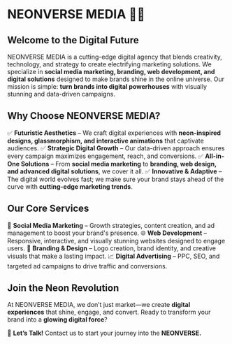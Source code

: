 # **NEONVERSE MEDIA** 🚀💡

## **Welcome to the Digital Future**
NEONVERSE MEDIA is a cutting-edge digital agency that blends creativity, technology, and strategy to create electrifying marketing solutions. We specialize in **social media marketing, branding, web development, and digital solutions** designed to make brands shine in the online universe. Our mission is simple: **turn brands into digital powerhouses** with visually stunning and data-driven campaigns.

## **Why Choose NEONVERSE MEDIA?**
✅ **Futuristic Aesthetics** – We craft digital experiences with **neon-inspired designs, glassmorphism, and interactive animations** that captivate audiences.
✅ **Strategic Digital Growth** – Our data-driven approach ensures every campaign maximizes engagement, reach, and conversions.
✅ **All-in-One Solutions** – From **social media marketing** to **branding, web design, and advanced digital solutions**, we cover it all.
✅ **Innovative & Adaptive** – The digital world evolves fast; we make sure your brand stays ahead of the curve with **cutting-edge marketing trends**.

## **Our Core Services**
🚀 **Social Media Marketing** – Growth strategies, content creation, and ad management to boost your brand's presence.
🌐 **Web Development** – Responsive, interactive, and visually stunning websites designed to engage users.
🎨 **Branding & Design** – Logo creation, brand identity, and creative visuals that make a lasting impact.
📈 **Digital Advertising** – PPC, SEO, and targeted ad campaigns to drive traffic and conversions.

## **Join the Neon Revolution**
At NEONVERSE MEDIA, we don’t just market—we create **digital experiences** that shine, engage, and convert. Ready to transform your brand into a **glowing digital force**?

📩 **Let’s Talk!** Contact us to start your journey into the **NEONVERSE.**
